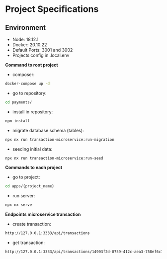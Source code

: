 # Project Specifications

## Environment

- Node: 18.12.1
- Docker: 20.10.22
- Default Ports: 3001 and 3002
- Projects config in .local.env

**Command to root project**
- composer: 
```bash
docker-compose up -d
```
- go to repository: 
```bash
cd payments/
```
- install in repository: 
```bash
npm install
```
- migrate database schema (tables):
```bash
npx nx run transaction-microservice:run-migration
```
- seeding initial data:
```bash
npx nx run transaction-microservice:run-seed
```

**Commands to each project**
- go to project: 
```bash
cd apps/{project_name}
```
- run server:
```bash
npx nx serve
```

**Endpoints microservice transaction**
- create transaction: 
```bash
http://127.0.0.1:3333/api/transactions
```
- get transaction: 
```bash
http://127.0.0.1:3333/api/transactions/14903f2d-0759-412c-aea3-758ef6c170c6
```